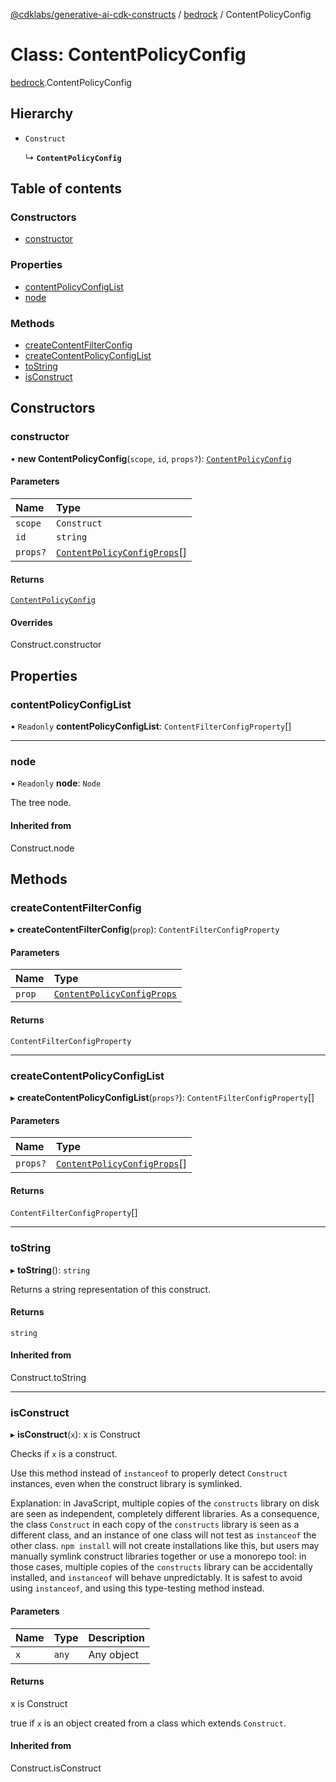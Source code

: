 [@cdklabs/generative-ai-cdk-constructs](../README.md) / [bedrock](../modules/bedrock.md) / ContentPolicyConfig

# Class: ContentPolicyConfig

[bedrock](../modules/bedrock.md).ContentPolicyConfig

## Hierarchy

- `Construct`

  ↳ **`ContentPolicyConfig`**

## Table of contents

### Constructors

- [constructor](bedrock.ContentPolicyConfig.md#constructor)

### Properties

- [contentPolicyConfigList](bedrock.ContentPolicyConfig.md#contentpolicyconfiglist)
- [node](bedrock.ContentPolicyConfig.md#node)

### Methods

- [createContentFilterConfig](bedrock.ContentPolicyConfig.md#createcontentfilterconfig)
- [createContentPolicyConfigList](bedrock.ContentPolicyConfig.md#createcontentpolicyconfiglist)
- [toString](bedrock.ContentPolicyConfig.md#tostring)
- [isConstruct](bedrock.ContentPolicyConfig.md#isconstruct)

## Constructors

### constructor

• **new ContentPolicyConfig**(`scope`, `id`, `props?`): [`ContentPolicyConfig`](bedrock.ContentPolicyConfig.md)

#### Parameters

| Name | Type |
| :------ | :------ |
| `scope` | `Construct` |
| `id` | `string` |
| `props?` | [`ContentPolicyConfigProps`](../interfaces/bedrock.ContentPolicyConfigProps.md)[] |

#### Returns

[`ContentPolicyConfig`](bedrock.ContentPolicyConfig.md)

#### Overrides

Construct.constructor

## Properties

### contentPolicyConfigList

• `Readonly` **contentPolicyConfigList**: `ContentFilterConfigProperty`[]

___

### node

• `Readonly` **node**: `Node`

The tree node.

#### Inherited from

Construct.node

## Methods

### createContentFilterConfig

▸ **createContentFilterConfig**(`prop`): `ContentFilterConfigProperty`

#### Parameters

| Name | Type |
| :------ | :------ |
| `prop` | [`ContentPolicyConfigProps`](../interfaces/bedrock.ContentPolicyConfigProps.md) |

#### Returns

`ContentFilterConfigProperty`

___

### createContentPolicyConfigList

▸ **createContentPolicyConfigList**(`props?`): `ContentFilterConfigProperty`[]

#### Parameters

| Name | Type |
| :------ | :------ |
| `props?` | [`ContentPolicyConfigProps`](../interfaces/bedrock.ContentPolicyConfigProps.md)[] |

#### Returns

`ContentFilterConfigProperty`[]

___

### toString

▸ **toString**(): `string`

Returns a string representation of this construct.

#### Returns

`string`

#### Inherited from

Construct.toString

___

### isConstruct

▸ **isConstruct**(`x`): x is Construct

Checks if `x` is a construct.

Use this method instead of `instanceof` to properly detect `Construct`
instances, even when the construct library is symlinked.

Explanation: in JavaScript, multiple copies of the `constructs` library on
disk are seen as independent, completely different libraries. As a
consequence, the class `Construct` in each copy of the `constructs` library
is seen as a different class, and an instance of one class will not test as
`instanceof` the other class. `npm install` will not create installations
like this, but users may manually symlink construct libraries together or
use a monorepo tool: in those cases, multiple copies of the `constructs`
library can be accidentally installed, and `instanceof` will behave
unpredictably. It is safest to avoid using `instanceof`, and using
this type-testing method instead.

#### Parameters

| Name | Type | Description |
| :------ | :------ | :------ |
| `x` | `any` | Any object |

#### Returns

x is Construct

true if `x` is an object created from a class which extends `Construct`.

#### Inherited from

Construct.isConstruct
